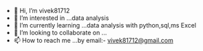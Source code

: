 - 👋 Hi, I’m vivek81712
- 👀 I’m interested in ...data analysis
- 🌱 I’m currently learning ...data analysis with python,sql,ms Excel
- 💞️ I’m looking to collaborate on ...
- 📫 How to reach me ...by email:- vivek81712@gmail.com

<!---
vivek81712/vivek81712 is a ✨ special ✨ repository because its `README.md` (this file) appears on your GitHub profile.
You can click the Preview link to take a look at your changes.
--->
